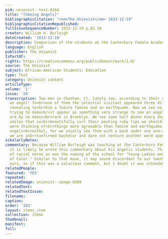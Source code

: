 ```yaml
---
pid: unionist--text-0164
title: "[Seeing Angels]"
bibliographicCitation: "<em>The Unionist</em> 1833-12-19"
bibliographicCitationRepublished: 
fullIssueSequenceNumber: 1833-12-19 p.02.10
creator: William H. Burleigh
dateCreated: '1833-12-19'
description: Comparison of the students at the Canterbury Female Academy to Angels!
language: English
publisher: The Unionist
IsPartOf: 
rights: https://creativecommons.org/publicdomain/mark/1.0/
source: The Unionist
subject: African-American Students; Education
type: Text
category: Unionist content
articleType: 
volume: '1'
issue: '20'
transcription: Two men in Chatham, Ct. lately saw, according to their own account,
  an angel! To<br>one of them the celestial visitant appeared three different times,
  revealing to<br>him a future famine and an earthquake. Now we see no propriety in
  trying to make<br>it appear as something very strange to see an angel. Such sights
  are by no means<br>rare in Brooklyn. We see some half dozen every day—and by happy
  smiles that so<br>beautifully curl their pouting ruby lips we should suppose they
  were thinking of<br>things more agreeable than famine and earthquake. Ours are intellectual
  angels<br>withal, for we usually see them with a book under one arm—and—and—but
  we are a<br>confirmed bachelor and dare not venture another word upon the subject.<br>
scholarlyNotes: 
commentary: Because William Burleigh was teaching at the Canterbury Female Academy,
  it is likely he wrote this commentary about his angelic students. This was as defiant
  of racial norms as was the naming of the school for "Young Ladies and Little Misses
  of Color." Similar to that move, it may sound discordant to our twenty-first century
  ears, as if this was a salacious comment, but I doubt it was intended that way.
relatedPeople: 
featured: 'YES'
repeated: 
relatedImage: unionist--image-0209
relatedText: 
relatedTextIssue: 
filename: 
caption: 
order: '163'
layout: items_item
collection: items
thumbnail: 
manifest: 
full: 
---
```


